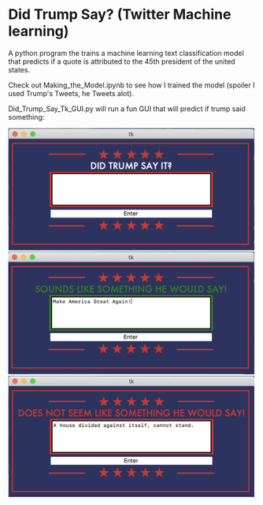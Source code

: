 # Did Trump Say? (Twitter Machine learning)
A python program the trains a machine learning text classification model that predicts if a quote is attributed to the 45th president of the united states.

Check out Making_the_Model.ipynb to see how I trained the model (spoiler I used Trump's Tweets, he Tweets alot).

Did_Trump_Say_Tk_GUI.py will run a fun GUI that will predict if trump said something:

<img src="Images/ScreenShot2.png" width="500" />
<img src="Images/ScreenShot1.png" width="500" />
<img src="Images/ScreenShot3.png" width="500" />
